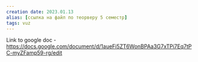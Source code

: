```yaml
---
creation date: 2023.01.13
alias: [ссылка на файл по теорверу 5 семестр]
tags: vuz 
---
```

Link to google doc - https://docs.google.com/document/d/1aueFi5ZT6WonBPAa3G7xTPi7Eq7tPC-myZFamp59-rg/edit